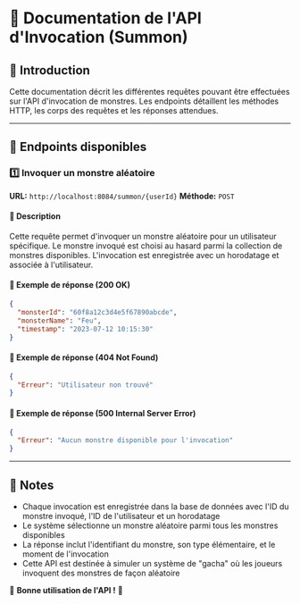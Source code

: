 # 📌 Documentation de l'API d'Invocation (Summon)

## 📢 Introduction
Cette documentation décrit les différentes requêtes pouvant être effectuées sur l'API d'invocation de monstres. Les endpoints détaillent les méthodes HTTP, les corps des requêtes et les réponses attendues.

---

## 🚀 Endpoints disponibles

### 1️⃣ Invoquer un monstre aléatoire
**URL:** `http://localhost:8084/summon/{userId}`
**Méthode:** `POST`

#### 🔹 Description
Cette requête permet d'invoquer un monstre aléatoire pour un utilisateur spécifique. Le monstre invoqué est choisi au hasard parmi la collection de monstres disponibles. L'invocation est enregistrée avec un horodatage et associée à l'utilisateur.

#### 🔹 Exemple de réponse (200 OK)
```json
{
  "monsterId": "60f8a12c3d4e5f67890abcde",
  "monsterName": "Feu",
  "timestamp": "2023-07-12 10:15:30"
}
```

#### 🔹 Exemple de réponse (404 Not Found)
```json
{
  "Erreur": "Utilisateur non trouvé"
}
```

#### 🔹 Exemple de réponse (500 Internal Server Error)
```json
{
  "Erreur": "Aucun monstre disponible pour l'invocation"
}
```

---

## 📌 Notes
- Chaque invocation est enregistrée dans la base de données avec l'ID du monstre invoqué, l'ID de l'utilisateur et un horodatage
- Le système sélectionne un monstre aléatoire parmi tous les monstres disponibles
- La réponse inclut l'identifiant du monstre, son type élémentaire, et le moment de l'invocation
- Cette API est destinée à simuler un système de "gacha" où les joueurs invoquent des monstres de façon aléatoire

🚀 **Bonne utilisation de l'API !** 🎯